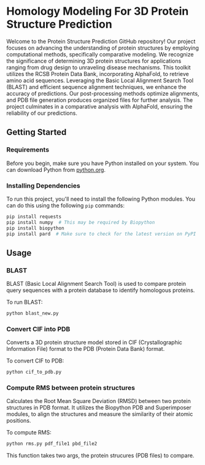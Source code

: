 
# Homology Modeling For 3D Protein Structure Prediction

Welcome to the Protein Structure Prediction GitHub repository! Our project focuses on advancing the understanding of protein structures by employing computational methods, specifically comparative modeling. We recognize the significance of determining 3D protein structures for applications ranging from drug design to unraveling disease mechanisms. This toolkit utilizes the RCSB Protein Data Bank, incorporating AlphaFold, to retrieve amino acid sequences. Leveraging the Basic Local Alignment Search Tool (BLAST) and efficient sequence alignment techniques, we enhance the accuracy of predictions. Our post-processing methods optimize alignments, and PDB file generation produces organized files for further analysis. The project culminates in a comparative analysis with AlphaFold, ensuring the reliability of our predictions. 

## Getting Started

### Requirements

Before you begin, make sure you have Python installed on your system. You can download Python from [python.org](https://www.python.org/).

### Installing Dependencies

To run this project, you'll need to install the following Python modules. You can do this using the following `pip` commands:

```bash
pip install requests
pip install numpy  # This may be required by Biopython
pip install biopython
pip install pard  # Make sure to check for the latest version on PyPI
```
## Usage

### BLAST

BLAST (Basic Local Alignment Search Tool) is used to compare protein query sequences with a protein database to identify homologous proteins.

To run BLAST:

```bash
python blast_new.py
```
### Convert CIF into PDB

Converts a 3D protein structure model stored in CIF (Crystallographic Information File) format to the PDB (Protein Data Bank) format. 

To convert CIF to PDB:

```bash
python cif_to_pdb.py
```

### Compute RMS between protein structures

Calculates the Root Mean Square Deviation (RMSD) between two protein structures in PDB format. It utilizes the Biopython  PDB and Superimposer modules, to align the structures and measure the similarity of their atomic positions.

To compute RMS:

```bash
python rms.py pdf_file1 pbd_file2
```

This function takes two args, the protein strucures (PDB files) to compare.
